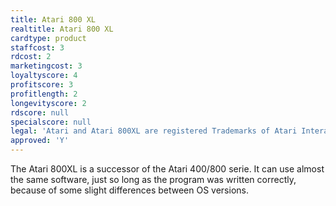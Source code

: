 ```yaml
---
title: Atari 800 XL
realtitle: Atari 800 XL
cardtype: product
staffcost: 3
rdcost: 2
marketingcost: 3
loyaltyscore: 4
profitscore: 3
profitlength: 2
longevityscore: 2
rdscore: null
specialscore: null
legal: 'Atari and Atari 800XL are registered Trademarks of Atari Interactive, Inc.'
approved: 'Y'
---
```


The Atari 800XL is a successor of the Atari 400/800 serie. It can use almost the same software, just so long as the program was written correctly, because of some slight differences between OS versions. 
